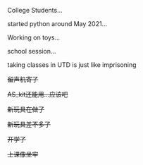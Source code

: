 College Students...

started python around May 2021...

Working on toys...

school session...

taking classes in UTD is just like imprisoning

~~留声机寄了~~

~~AS_kit还能用...应该吧~~

~~新玩具在做了~~

~~新玩具差不多了~~

~~开学了~~

~~上课像坐牢~~
